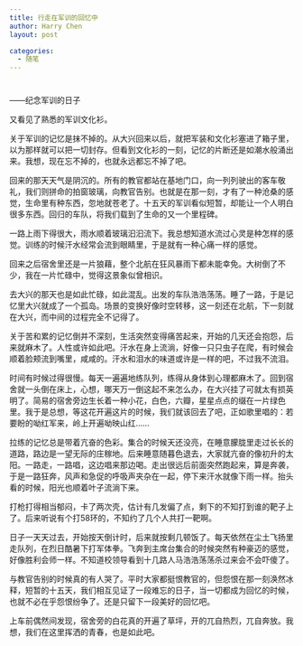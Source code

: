 ```yaml
---
title: 行走在军训的回忆中
author: Harry Chen
layout: post

categories:
  - 随笔
---
```

# 

——纪念军训的日子

又看见了熟悉的军训文化衫。

关于军训的记忆是抹不掉的。从大兴回来以后，就把军装和文化衫塞进了箱子里，以为那样就可以把一切封存。但看到文化衫的一刻，记忆的片断还是如潮水般涌出来。我想，现在忘不掉的，也就永远都忘不掉了吧。

回来的那天天气是阴沉的。所有的教官都站在基地门口，向一列列驶出的客车敬礼，我们则拼命的拍窗玻璃，向教官告别。也就是在那一刻，才有了一种沧桑的感觉，生命里有种东西，忽地就苍老了。十五天的军训看似短暂，却能让一个人明白很多东西。回归的车队，将我们载到了生命的又一个里程碑。

一路上雨下得很大，雨水顺着玻璃汩汩流下。我总想知道水流过心灵是种怎样的感觉。训练的时候汗水经常会流到眼睛里，于是就有一种心痛一样的感觉。

回来之后宿舍里还是一片狼藉，整个北航在狂风暴雨下都未能幸免。大树倒了不少，我在一片忙碌中，觉得这景象似曾相识。

去大兴的那天也是如此忙碌，如此混乱。出发的车队浩浩荡荡。睡了一路，于是记忆里大兴就成了一个孤岛。场景的变换好像时空转移，这一刻还在北航，下一刻就在大兴，而中间的过程完全不记得了。

关于苦和累的记忆倒并不深刻，生活突然变得痛苦起来，开始的几天还会抱怨，后来就麻木了。人性或许如此吧。汗水在身上流淌，好像一只只虫子在爬，有时候会顺着脸颊流到嘴里，咸咸的。汗水和泪水的味道或许是一样的吧，不过我不流泪。

时间有时候过得很慢。每天一遍遍地练队列，练得从身体到心理都麻木了。回到宿舍就一头倒在床上，心想，哪天万一倒这起不来怎么办，在大兴挂了可就太有损英明了。简易的宿舍旁边生长着一种小花，白色，六瓣，星星点点的缀在一片绿色里。我于是总想，等这花开遍这片的时候，我们就该回去了吧，正如歌里唱的：若要盼的呦红军来，岭上开遍呦映山红……

拉练的记忆总是带着亢奋的色彩。集合的时候天还没亮，在睡意朦胧里走过长长的道路，路边是一望无际的庄稼地。后来睡意随暮色退去，大家就亢奋的像初升的太阳。一路走，一路唱，这边唱来那边喝。走出很远后前面突然跑起来，算是奔袭，于是一路狂奔，风声和急促的呼吸声夹杂在一起，停下来汗水就像下雨一样。抬头看的时候，阳光也顺着叶子流淌下来。

打枪打得相当郁闷，卡了两次壳，估计有几发偏了点，剩下的不知打到谁的靶子上了。后来听说有个打58环的，不知约了几个人共打一靶啊。

日子一天天过去，开始按天倒计时，后来就按剩几顿饭了。每天依然在尘土飞扬里走队列，在烈日酷暑下打军体拳。飞奔到主席台集合的时候突然有种豪迈的感觉，好像胜利会师一样。不知道校领导看到十几路人马浩浩荡荡杀过来会不会吓傻了。

与教官告别的时候真的有人哭了。平时大家都挺恨教官的，但怨恨在那一刻涣然冰释，短暂的十五天，我们相互见证了一段难忘的日子，当一切都成为回忆的时候，也就不必在乎怨恨纷争了。还是只留下一段美好的回忆吧。

上车前偶然间发现，宿舍旁的白花真的开遍了草坪，开的兀自热烈，兀自奔放。我想，我们在这里挥洒的青春，也是如此吧。
